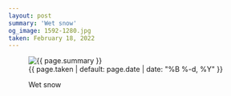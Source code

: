 ```yaml
---
layout: post
summary: 'Wet snow'
og_image: 1592-1280.jpg
taken: February 18, 2022
---
```


<figure class="post" data-src="{{ site.assets_url }}/{{ page.og_image }}">
<img alt="{{ page.summary }}" sizes="(min-width: 700px) 50vw, calc(100vw - 2rem)" src="{{ site.assets_url }}/1592-640.jpg" srcset="{{ site.assets_url }}/1592-320.jpg 320w, {{ site.assets_url }}/1592-640.jpg 640w, {{ site.assets_url }}/1592-960.jpg 960w, {{ site.assets_url }}/1592-1280.jpg 1280w"/>
<figcaption>
<time>{{ page.taken | default: page.date | date: "%B %-d, %Y" }}</time>
<p>Wet snow</p>
</figcaption>
</figure>
